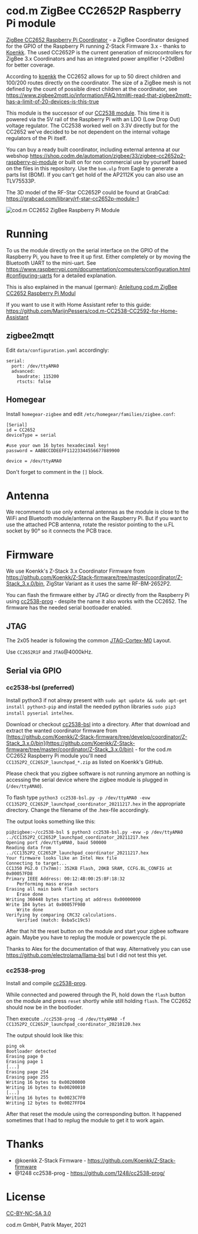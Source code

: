 # cod.m ZigBee CC2652P Raspberry Pi module
[ZigBee CC2652 Raspberry Pi Coordinator](https://shop.codm.de/automation/zigbee/33/zigbee-cc2652p2-raspberry-pi-module) - a ZigBee Coordinator designed for the GPIO of the Raspberry Pi running Z-Stack Firmware 3.x - thanks to [Koenkk](https://github.com/Koenkk/).
The used CC2652P is the current generation of microcontrollers for ZigBee 3.x Coordinators and has an integrated power amplifier (+20dBm) for better coverage. 

According to [koenkk](https://github.com/Koenkk/Z-Stack-firmware/tree/master/coordinator) the CC2652 allows for up to 50 direct children and 100/200 routes directly on the coordinator. 
The size of a ZigBee mesh is not defined by the count of possible direct children at the coordinator, see https://www.zigbee2mqtt.io/information/FAQ.html#i-read-that-zigbee2mqtt-has-a-limit-of-20-devices-is-this-true

This module is the successor of our [CC2538 module](https://github.com/codm/cc2538-raspberry-pi-module). This time it is powered via the 5V rail of the Raspberry Pi with an LDO (Low Drop Out) voltage regulator. The CC2538 worked well on 3.3V directly but for the CC2652 we've decided to be not dependent on the internal voltage regulators of the Pi itself. 

You can buy a ready built coordinator, including external antenna at our webshop https://shop.codm.de/automation/zigbee/33/zigbee-cc2652p2-raspberry-pi-module or built on for non commercial use by yourself based on the files in this repository. Use the `bom.ulp` from Eagle to generate a parts list (BOM). 
If you can't get hold of the AP2112K you can also use an TLV75533P.

The 3D model of the RF-Star CC2652P could be found at GrabCad: https://grabcad.com/library/rf-star-cc2652p-module-1

![cod.m CC2652 ZigBee Raspberry Pi Module](images/codm-zigbee-cc2652p-rpi-module.jpg)


# Running
To us the module directly on the serial interface on the GPIO of the Raspberry Pi, you have to free it up first. Either completely or by moving the Bluetooth UART to the mini-uart.
See https://www.raspberrypi.com/documentation/computers/configuration.html#configuring-uarts for a detailed explanation.

This is also explained in the manual (german): [Anleitung cod.m ZigBee CC2652 Raspberry Pi Modul](https://shop.codm.de/media/pdf/31/38/dd/20210427_ZigBee_CC2652_Raspberry_Pi_Modul_V02_Datenblatt_Anleitung-webnc4XN2YCGznNh.pdf)


If you want to use it with Home Assistant refer to this guide: https://github.com/MarijnPessers/cod.m-CC2538-CC2592-for-Home-Assistant

## zigbee2mqtt
Edit `data/configuration.yaml` accordingly: 

```
serial:
  port: /dev/ttyAMA0
  advanced: 
    baudrate: 115200 
    rtscts: false
```

## Homegear
Install `homegear-zigbee` and edit `/etc/homegear/families/zigbee.conf`: 

```
[Serial]
id = CC2652 
deviceType = serial

#use your own 16 bytes hexadecimal key! 
password = AABBCCDDEEFF11223344556677889900

device = /dev/ttyAMA0
```
Don't forget to comment in the `[]` block.


# Antenna
We recommend to use only external antennas as the module is close to the WiFi and Bluetooth module/antenna on the Raspberry Pi. But if you want to use the attached PCB antenna, rotate the resistor pointing to the u.FL socket by 90° so it connects the PCB trace.

# Firmware
We use Koenkk's Z-Stack 3.x Coordinator Firmware from https://github.com/Koenkk/Z-Stack-firmware/tree/master/coordinator/Z-Stack_3.x.0/bin, ZigStar Variant as it uses the same RF-BM-2652P2.

You can flash the firmware either by JTAG or directly from the Raspberry Pi using [cc2538-prog](https://github.com/1248/cc2538-prog/) - despite the name it also works with the CC2652.
The firmware has the needed serial bootloader enabled.

## JTAG
The 2x05 header is following the common [JTAG-Cortex-M0](https://www.segger.com/products/debug-probes/j-link/accessories/adapters/9-pin-cortex-m-adapter/) Layout.

Use `CC2652R1F` and `JTAG`@4000kHz.


## Serial via GPIO

### cc2538-bsl (preferred)
Install python3 if not alreay present with `sudo apt update && sudo apt-get install python3-pip` and install the needed python libraries `sudo pip3 install pyserial intelhex`.

Download or checkout [cc2538-bsl](https://github.com/JelmerT/cc2538-bsl) into a directory. After that download and extract the wanted coordinator firmware from [https://github.com/Koenkk/Z-Stack-firmware/tree/develop/coordinator/Z-Stack_3.x.0/bin](https://github.com/Koenkk/Z-Stack-firmware/tree/master/coordinator/Z-Stack_3.x.0/bin) - for the cod.m CC2652 Raspberry Pi module you'll need `CC1352P2_CC2652P_launchpad_*.zip` as listed on Koenkk's GitHub.

Please check that you zigbee software is not running anymore an nothing is accessing the serial device where the zigbee module is plugged in (`/dev/ttyAMA0`).

To flash type `python3 cc2538-bsl.py -p /dev/ttyAMA0 -evw CC1352P2_CC2652P_launchpad_coordinator_20211217.hex` in the appropriate directory. Change the filename of the .hex-file accordingly.

The output looks something like this: 
```
pi@zigbee:~/cc2538-bsl $ python3 cc2538-bsl.py -evw -p /dev/ttyAMA0 ../CC1352P2_CC2652P_launchpad_coordinator_20211217.hex 
Opening port /dev/ttyAMA0, baud 500000
Reading data from ../CC1352P2_CC2652P_launchpad_coordinator_20211217.hex
Your firmware looks like an Intel Hex file
Connecting to target...
CC1350 PG2.0 (7x7mm): 352KB Flash, 20KB SRAM, CCFG.BL_CONFIG at 0x00057FD8
Primary IEEE Address: 00:12:4B:00:25:8F:18:32
    Performing mass erase
Erasing all main bank flash sectors
    Erase done
Writing 360448 bytes starting at address 0x00000000
Write 104 bytes at 0x00057F980
    Write done                                
Verifying by comparing CRC32 calculations.
    Verified (match: 0xba5c19c5)
```

After that hit the reset button on the module and start your zigbee software again. Maybe you have to replug the module or powercycle the pi.

Thanks to Alex for the documentation of that way.
Alternatively you can use https://github.com/electrolama/llama-bsl but I did not test this yet.

### cc2538-prog
Install and compile [cc2538-prog](https://github.com/1248/cc2538-prog/).

While connected and powered through the Pi, hold down the `flash` button on the module and press `reset` shortly while still holding `flash`. The CC2652 should now be in the bootloder.

Then execute `./cc2538-prog -d /dev/ttyAMA0 -f CC1352P2_CC2652P_launchpad_coordinator_20210120.hex `

The output should look like this: 
```
ping ok
Bootloader detected
Erasing page 0
Erasing page 1
[...]
Erasing page 254
Erasing page 255
Writing 16 bytes to 0x00200000
Writing 16 bytes to 0x00200010
[...]
Writing 16 bytes to 0x0023C7F0
Writing 12 bytes to 0x0027FFD4
```

After that reset the module using the corresponding button. 
It happened sometimes that I had to replug the module to get it to work again. 





# Thanks
* @koenkk Z-Stack Firmware - https://github.com/Koenkk/Z-Stack-firmware
* @1248 cc2538-prog - https://github.com/1248/cc2538-prog/

# License
[CC-BY-NC-SA 3.0](https://creativecommons.org/licenses/by-nc-sa/3.0/)

cod.m GmbH, Patrik Mayer, 2021
